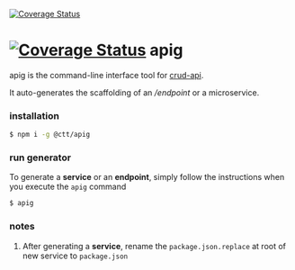 [![Coverage Status](https://coveralls.io/repos/github/jabdul/apig/badge.svg?branch=master)](https://coveralls.io/github/jabdul/apig?branch=master)

[![Coverage Status](https://coveralls.io/repos/github/CraftTurf/apig/badge.svg?branch=master)](https://coveralls.io/github/CraftTurf/apig?branch=master)
apig
===

apig is the command-line interface tool for [crud-api](https://github.com/jabdul/crud-api).

It auto-generates the scaffolding of an _/endpoint_ or a microservice.

### installation

```sh
$ npm i -g @ctt/apig
```

### run generator

To generate a **service** or an **endpoint**, simply follow the instructions when you execute the `apig` command

```sh
$ apig
```

### notes

1. After generating a **service**, rename the `package.json.replace` at root of new service to `package.json`
